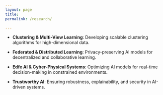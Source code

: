 ```yaml
---
layout: page
title: 
permalink: /research/

---
```


- **Clustering \& Multi-View Learning**: Developing scalable clustering algorithms for high-dimensional data.

- **Federated \& Distributed Learning**: Privacy-preserving AI models for decentralized and collaborative learning.

- **Edfe AI \& Cyber-Physical Systems**: Optimizing AI models for real-time decision-making in constrained environments.

- **Trustworthy AI**: Ensuring robustness, explainability, and security in AI-driven systems.
